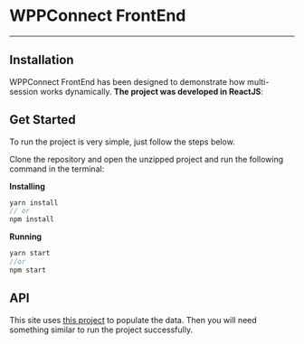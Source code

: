# WPPConnect FrontEnd
----


## Installation

WPPConnect FrontEnd has been designed to demonstrate how multi-session works dynamically. **The project was developed in ReactJS**:

## Get Started
To run the project is very simple, just follow the steps below.

Clone the repository and open the unzipped project and run the following command in the terminal:

**Installing**

```jsx
yarn install
// or
npm install
```

**Running**

```jsx
yarn start
//or
npm start
```

## API

This site uses [this project](https://github.com/wppconnect-team/wppconnect-server/) to populate the data. Then you will need something similar to run the project successfully.
